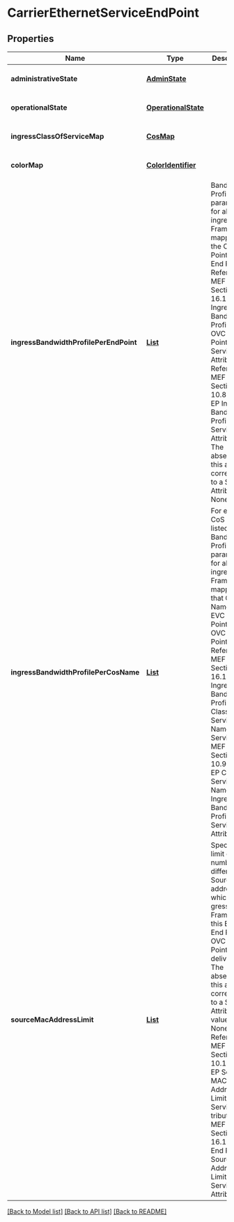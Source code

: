 # CarrierEthernetServiceEndPoint
## Properties

Name | Type | Description | Notes
------------ | ------------- | ------------- | -------------
**administrativeState** | [**AdminState**](AdminState.md) |  | [optional] [default to null]
**operationalState** | [**OperationalState**](OperationalState.md) |  | [optional] [default to null]
**ingressClassOfServiceMap** | [**CosMap**](CosMap.md) |  | [optional] [default to null]
**colorMap** | [**ColorIdentifier**](ColorIdentifier.md) |  | [optional] [default to null]
**ingressBandwidthProfilePerEndPoint** | [**List**](BwpFlow.md) | Bandwidth Profile Flow parameters for all ingress EI Frames mapped to the OVC End Point or EVC End Point. Reference MEF 26.2 Section 16.10 Ingress Band-width Profile per OVC End Point Service Attribute. Reference MEF 10.4 Section 10.8 EVC EP Ingress Bandwidth Profile Service Attribute. The absence of this attribute corresponds to a Service Attrib-ute of None. | [optional] [default to null]
**ingressBandwidthProfilePerCosName** | [**List**](BandwidthProfilePerClassOfServiceName.md) | For each CoS Name listed, Bandwidth Profile Flow parameters for all ingress EI Frames mapped to that CoS Name at the EVC End Point or OVC End Point. Reference MEF 26.2 Section 16.12 Ingress Bandwidth Profile per Class of Service Name Service and MEF 10.4 Section 10.9 EVC EP Class of Service Name Ingress Bandwidth Profile Service Attribute. | [optional] [default to null]
**sourceMacAddressLimit** | [**List**](SourceMacAddressLimit.md) | Specifies a limit on the number of differ-ent Source MAC address for which in-gress EI Frames at this EVC End Point or OVC End Point will be delivered. The absence of this attribute corresponds to a Service Attribute value of None. Refer-ence MEF 10.4 Section 10.12 EVC EP Source MAC Address Limit Service At-tribute and MEF 26.2 Section 16.15 OVC End Point Source MAC Address Limit Service Attribute. | [optional] [default to null]

[[Back to Model list]](../README.md#documentation-for-models) [[Back to API list]](../README.md#documentation-for-api-endpoints) [[Back to README]](../README.md)

